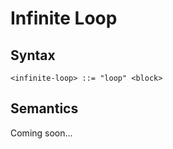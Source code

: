 # Infinite Loop

## Syntax

```
<infinite-loop> ::= "loop" <block>
```

## Semantics

Coming soon...
